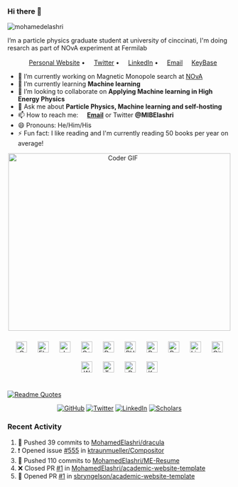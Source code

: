### Hi there 👋

<p align="left"> <img src="https://komarev.com/ghpvc/?username=mohamedelashri" alt="mohamedelashri" /> </p>

I’m a particle physics graduate student at university of cinccinati, I'm doing resarch as part of NOvA experiment at Fermilab

<p align="center">
  <a href="https://melashri.net/"><img src="https://img.icons8.com/color/96/000000/internet.png" height="16"/>Personal Website</a> •
  <a href="https://twitter.com/MIBElashri"><img src="https://img.icons8.com/color/96/000000/twitter-circled.png" height="16"/>Twitter</a> •
  <a href="https://www.linkedin.com/in/mohamedelashri1/"><img src="https://img.icons8.com/color/96/000000/linkedin-circled.png" height="16"/>LinkedIn</a> •
  <a href="mailto:elashrmr@mail.uc.edu"><img src="https://img.icons8.com/color/96/000000/email.png" height="16"/>Email</a>
  <a href="https://keybase.io/melashri"><img src="https://icons-for-free.com/iconfiles/png/512/Keybase-1324888733257538805.png" height="16"/>KeyBase</a>

</p>



- 🔭 I’m currently working on Magnetic Monopole search at [NOvA](https://novaexperiment.fnal.gov/)
- 🌱 I’m currently learning **Machine learning** 
- 👯 I’m looking to collaborate on **Applying Machine learning in High Energy Physics**
- 💬 Ask me about **Particle Physics, Machine learning and self-hosting**
- 📫 How to reach me: **<a href="mailto:elashrmr@mail.uc.edu"><img src="https://img.icons8.com/color/96/000000/email.png" height="16"/>Email</a>** or Twitter **@MIBElashri** 
- 😄 Pronouns: He/Him/His
- ⚡ Fun fact: I like reading and I'm currently  reading 50 books per year on average!




<p  align="center"><img src="https://media.giphy.com/media/SWoSkN6DxTszqIKEqv/giphy.gif" alt="Coder GIF" width="500" height="400">
	
<div align="center">  
<img style="margin: 10px" src="https://profilinator.rishav.dev/skills-assets/c-original.svg" alt="C" height="25" />  
<img style="margin: 10px" src="https://profilinator.rishav.dev/skills-assets/electron-original.svg" alt="Electron" height="25" />  
<img style="margin: 10px" src="https://profilinator.rishav.dev/skills-assets/javascript-original.svg" alt="JavaScript" height="25" />  
<img style="margin: 10px" src="https://profilinator.rishav.dev/skills-assets/cplusplus-original.svg" alt="C++" height="25" />  
<img style="margin: 10px" src="https://profilinator.rishav.dev/skills-assets/docker-original-wordmark.svg" alt="Docker" height="25" />  
<img style="margin: 10px" src="https://profilinator.rishav.dev/skills-assets/php-original.svg" alt="PHP" height="25" />  
<img style="margin: 10px" src="https://profilinator.rishav.dev/skills-assets/python-original.svg" alt="Python" height="25" />  
<img style="margin: 10px" src="https://profilinator.rishav.dev/skills-assets/gnu_bash-icon.svg" alt="Bash" height="25" />  
<img style="margin: 10px" src="https://profilinator.rishav.dev/skills-assets/linux-original.svg" alt="Linux" height="25" />  
<img style="margin: 10px" src="https://profilinator.rishav.dev/skills-assets/git-scm-icon.svg" alt="Git" height="25" />  
<img style="margin: 10px" src="https://profilinator.rishav.dev/skills-assets/wordpress.png" alt="WordPress" height="25" />  
<img style="margin: 10px" src="https://profilinator.rishav.dev/skills-assets/tensorflow-icon.svg" alt="TensorFlow" height="25" />  
<img style="margin: 10px" src="https://profilinator.rishav.dev/skills-assets/r.svg" alt="R" height="25" />  
<img style="margin: 10px" src="https://profilinator.rishav.dev/skills-assets/keras.png" alt="Keras" height="25" />  
</div>  

<br/>  


 [![Readme Quotes](https://quotes-github-readme.vercel.app/api?type=horizontal&theme=dark)](https://github.com/piyushsuthar/github-readme-quotes) 



<p align="center">
	<a href="https://github.com/MohamedElashri"><img src="https://img.shields.io/github/followers/MohamedElashri.svg?label=GitHub&style=social" alt="GitHub"></a>
	<a href="https://twitter.com/MIBElashri"><img src="https://img.shields.io/twitter/follow/MIBElashri?label=Twitter&style=social" alt="Twitter"></a>
	<a href="https://www.linkedin.com/in/mohamedelashri1"><img src="https://img.shields.io/badge/LinkedIn--_.svg?style=social&logo=linkedin" alt="LinkedIn"></a>
	<a href="https://scholar.google.com/citations?user=XtPg3SIAAAAJ&hl=en"><img src="https://img.shields.io/badge/Scholar-1k-_.svg?style=social&logo=google-scholar" alt="Scholars"></a>
</p>

### Recent Activity

<!--START_SECTION:activity-->
1. 🚀 Pushed 39 commits to [MohamedElashri/dracula](https://github.com/MohamedElashri/dracula)
2. ❗️ Opened issue [#555](https://github.com/ktraunmueller/Compositor/issues/555) in [ktraunmueller/Compositor](https://github.com/ktraunmueller/Compositor)
3. 🚀 Pushed 110 commits to [MohamedElashri/ME-Resume](https://github.com/MohamedElashri/ME-Resume)
4. ❌ Closed PR [#1](https://github.com/MohamedElashri/academic-website-template/pull/1) in [MohamedElashri/academic-website-template](https://github.com/MohamedElashri/academic-website-template)
5. 💪 Opened PR [#1](https://github.com/sbryngelson/academic-website-template/pull/1) in [sbryngelson/academic-website-template](https://github.com/sbryngelson/academic-website-template)
<!--END_SECTION:activity-->

